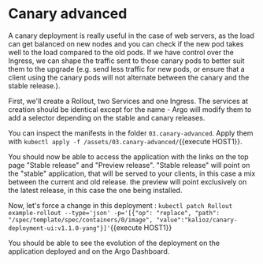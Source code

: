 # Canary advanced

A canary deployment is really useful in the case of web servers, as the load can get balanced on new nodes and you can check if the new pod takes well to the load compared to the old pods. If we have control over the Ingress, we can shape the traffic sent to those canary pods to better suit them to the upgrade (e.g. send less traffic for new pods, or ensure that a client using the canary pods will not alternate between the canary and the stable release.).

First, we'll create a Rollout, two Services and one Ingress.  The services at creation should be identical except for the name - Argo will modify them to add a selector depending on the stable and canary releases.

You can inspect the manifests in the folder `03.canary-advanced`.
Apply them with `kubectl apply -f /assets/03.canary-advanced/`{{execute HOST1}}.

You should now be able to access the application with the links on the top page "Stable release" and "Preview release".
"Stable release" will point on the "stable" application, that will be served to your clients, in this case a mix between the current and old release. the preview will point exclusively on the latest release, in this case the one being installed.

Now, let's force a change in this deployment : 
`kubectl patch Rollout example-rollout --type='json' -p='[{"op": "replace", "path": "/spec/template/spec/containers/0/image", "value":"kalioz/canary-deployment-ui:v1.1.0-yang"}]'`{{execute HOST1}}

You should be able to see the evolution of the deployment on the application deployed and on the Argo Dashboard.
